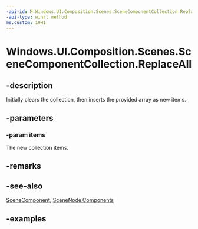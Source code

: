 ```yaml
---
-api-id: M:Windows.UI.Composition.Scenes.SceneComponentCollection.ReplaceAll(Windows.UI.Composition.Scenes.SceneComponent[])
-api-type: winrt method
ms.custom: 19H1
---
```


<!-- Method syntax.
public void SceneComponentCollection.ReplaceAll(SceneComponent[] items)
-->

# Windows.UI.Composition.Scenes.SceneComponentCollection.ReplaceAll

## -description

Initially clears the collection, then inserts the provided array as new items.



## -parameters
### -param items

The new collection items.

## -remarks

## -see-also

[SceneComponent](scenecomponent.md), [SceneNode.Components](scenenode_components.md)

## -examples

